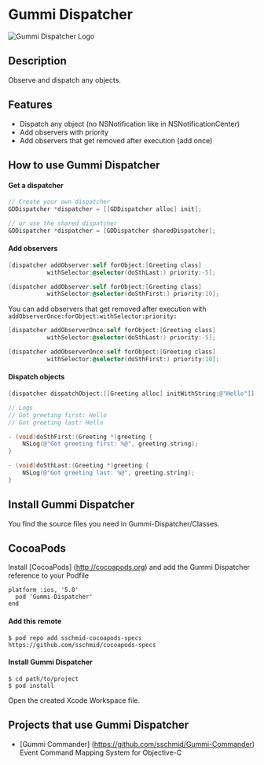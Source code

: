 # Gummi Dispatcher
![Gummi Dispatcher Logo](http://sschmid.com/Libs/Gummi-Dispatcher/Gummi-Dispatcher-128.png)

## Description
Observe and dispatch any objects.

## Features
* Dispatch any object (no NSNotification like in NSNotificationCenter)
* Add observers with priority
* Add observers that get removed after execution (add once)

## How to use Gummi Dispatcher

#### Get a dispatcher

```objective-c
// Create your own dispatcher
GDDispatcher *dispatcher = [[GDDispatcher alloc] init];

// or use the shared dispatcher
GDDispatcher *dispatcher = [GDDispatcher sharedDispatcher];
```

#### Add observers

```objective-c
[dispatcher addObserver:self forObject:[Greeting class]
           withSelector:@selector(doSthLast:) priority:-5];

[dispatcher addObserver:self forObject:[Greeting class]
           withSelector:@selector(doSthFirst:) priority:10];
```

You can add observers that get removed after execution with `addObserverOnce:forObject:withSelector:priority:`

```objective-c
[dispatcher addObserverOnce:self forObject:[Greeting class]
           withSelector:@selector(doSthLast:) priority:-5];

[dispatcher addObserverOnce:self forObject:[Greeting class]
           withSelector:@selector(doSthFirst:) priority:10];
```

#### Dispatch objects

```objective-c
[dispatcher dispatchObject:[[Greeting alloc] initWithString:@"Hello"]];

// Logs
// Got greeting first: Hello
// Got greeting last: Hello
```

```objective-c
- (void)doSthFirst:(Greeting *)greeting {
    NSLog(@"Got greeting first: %@", greeting.string);
}

- (void)doSthLast:(Greeting *)greeting {
    NSLog(@"Got greeting last: %@", greeting.string);
}
```

## Install Gummi Dispatcher
You find the source files you need in Gummi-Dispatcher/Classes.

## CocoaPods
Install [CocoaPods] (http://cocoapods.org) and add the Gummi Dispatcher reference to your Podfile

```
platform :ios, '5.0'
  pod 'Gummi-Dispatcher'
end
```

#### Add this remote
```
$ pod repo add sschmid-cocoapods-specs https://github.com/sschmid/cocoapods-specs
```

#### Install Gummi Dispatcher

```
$ cd path/to/project
$ pod install
```
Open the created Xcode Workspace file.

## Projects that use Gummi Dispatcher
* [Gummi Commander] (https://github.com/sschmid/Gummi-Commander) Event Command Mapping System for Objective-C

